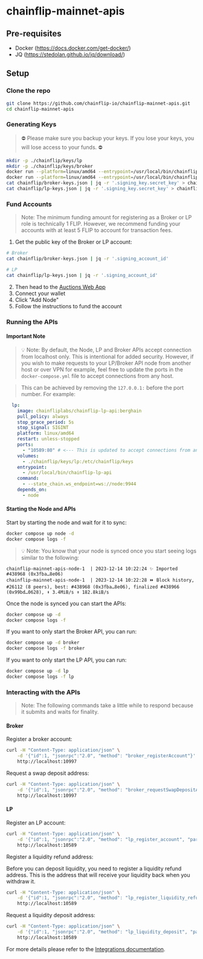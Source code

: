 # chainflip-mainnet-apis

## Pre-requisites
- Docker (https://docs.docker.com/get-docker/)
- JQ (https://stedolan.github.io/jq/download/)

## Setup
### Clone the repo

```bash
git clone https://github.com/chainflip-io/chainflip-mainnet-apis.git
cd chainflip-mainnet-apis
```

### Generating Keys

> ⛔️ Please make sure you backup your keys. If you lose your keys, you will lose access to your funds. ⛔️

```bash
mkdir -p ./chainflip/keys/lp
mkdir -p ./chainflip/keys/broker
docker run --platform=linux/amd64 --entrypoint=/usr/local/bin/chainflip-cli chainfliplabs/chainflip-cli:berghain-1.7.5 generate-keys --json > chainflip/lp-keys.json
docker run --platform=linux/amd64 --entrypoint=/usr/local/bin/chainflip-cli chainfliplabs/chainflip-cli:berghain-1.7.5 generate-keys --json > chainflip/broker-keys.json
cat chainflip/broker-keys.json | jq -r '.signing_key.secret_key' > chainflip/keys/broker/signing_key_file
cat chainflip/lp-keys.json | jq -r '.signing_key.secret_key' > chainflip/keys/lp/signing_key_file
```

### Fund Accounts

> Note: The minimum funding amount for registering as a Broker or LP role is technically 1 FLIP. However, we recommend funding your accounts with at least 5 FLIP to account for transaction fees.

1. Get the public key of the Broker or LP account:

```bash
# Broker
cat chainflip/broker-keys.json | jq -r '.signing_account_id'

# LP
cat chainflip/lp-keys.json | jq -r '.signing_account_id'
```

2. Then head to the [Auctions Web App](https://auctions.chainflip.io/nodes)
3. Connect your wallet
4. Click "Add Node"
5. Follow the instructions to fund the account

### Running the APIs

#### Important Note

> 💡 Note: By default, the Node, LP and Broker APIs accept connection from localhost only. This is intentional for added security. However, if you wish to make requests to your LP/Broker API node from another host or over VPN for example, feel free to update the ports in the `docker-compose.yml` file to accept connections from any host.

> This can be achieved by removing the `127.0.0.1:` before the port number. For example:
```yaml
  lp:
    image: chainfliplabs/chainflip-lp-api:berghain
    pull_policy: always
    stop_grace_period: 5s
    stop_signal: SIGINT
    platform: linux/amd64
    restart: unless-stopped
    ports:
      - "10589:80" # <--- This is updated to accept connections from any host
    volumes:
      - ./chainflip/keys/lp:/etc/chainflip/keys
    entrypoint:
      - /usr/local/bin/chainflip-lp-api
    command:
      - --state_chain.ws_endpoint=ws://node:9944
    depends_on:
      - node
```

#### Starting the Node and APIs
Start by starting the node and wait for it to sync:
```bash
docker compose up node -d
docker compose logs -f
```
> 💡 Note: You know that your node is synced once you start seeing logs similar to the following:

```log
chainflip-mainnet-apis-node-1  | 2023-12-14 10:22:24 ✨ Imported #438968 (0x3fba…8e06)
chainflip-mainnet-apis-node-1  | 2023-12-14 10:22:28 ⏩ Block history, #26112 (8 peers), best: #438968 (0x3fba…8e06), finalized #438966 (0x99bd…0628), ⬇ 3.4MiB/s ⬆ 182.8kiB/s
```

Once the node is synced you can start the APIs:
```bash
docker compose up -d
docker compose logs -f
```

If you want to only start the Broker API, you can run:
```bash
docker compose up -d broker
docker compose logs -f broker
```

If you want to only start the LP API, you can run:
```bash
docker compose up -d lp
docker compose logs -f lp
```

### Interacting with the APIs

> Note: The following commands take a little while to respond because it submits and waits for finality.

#### Broker

Register a broker account:

```bash
curl -H "Content-Type: application/json" \
    -d '{"id":1, "jsonrpc":"2.0", "method": "broker_registerAccount"}' \
    http://localhost:10997
```

Request a swap deposit address:

```bash
curl -H "Content-Type: application/json" \
    -d '{"id":1, "jsonrpc":"2.0", "method": "broker_requestSwapDepositAddress", "params": ["ETH", "FLIP","0xabababababababababababababababababababab", 0]}' \
    http://localhost:10997
```

#### LP

Register an LP account:

```bash
curl -H "Content-Type: application/json" \
    -d '{"id":1, "jsonrpc":"2.0", "method": "lp_register_account", "params": [0]}' \
    http://localhost:10589
```
Register a liquidity refund address:

Before you can deposit liquidity, you need to register a liquidity refund address. This is the address that will receive your liquidity back when you withdraw it.

```bash
curl -H "Content-Type: application/json" \
    -d '{"id":1, "jsonrpc":"2.0", "method": "lp_register_liquidity_refund_address", "params": {"chain": "Ethereum", "address": "0xabababababababababababababababababababab"}}' \
    http://localhost:10589

```

Request a liquidity deposit address:

```bash
curl -H "Content-Type: application/json" \
    -d '{"id":1, "jsonrpc":"2.0", "method": "lp_liquidity_deposit", "params": ["ETH"]}' \
    http://localhost:10589
```

For more details please refer to the [Integrations documentation](https://docs.chainflip.io/integration/liquidity-provision/lp-api).
